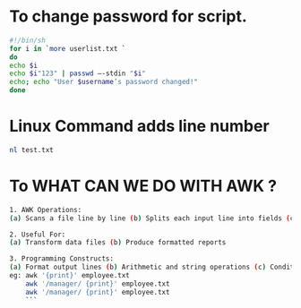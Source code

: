 # To change password for script.
```sh
#!/bin/sh
for i in `more userlist.txt `
do
echo $i
echo $i"123" | passwd –-stdin "$i"
echo; echo "User $username’s password changed!"
done
```

# Linux Command adds line number
```sh
nl test.txt
```

# To WHAT CAN WE DO WITH AWK ?
```sh
1. AWK Operations:
(a) Scans a file line by line (b) Splits each input line into fields (c) Compares input line/fields to pattern (d) Performs action(s) on matched lines

2. Useful For: 
(a) Transform data files (b) Produce formatted reports

3. Programming Constructs: 
(a) Format output lines (b) Arithmetic and string operations (c) Conditionals and loops
eg: awk '{print}' employee.txt
    awk '/manager/ {print}' employee.txt 
    awk '/manager/ {print}' employee.txt 
    ```
